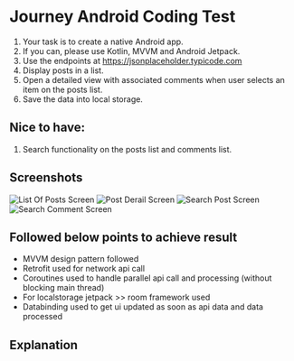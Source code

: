 # Journey Android Coding Test 

1. Your task is to create a native Android app. 
2. If you can, please use Kotlin, MVVM and Android Jetpack. 
3. Use the endpoints at https://jsonplaceholder.typicode.com 
4. Display posts in a list. 
5. Open a detailed view with associated comments when user selects an item on the posts list. 
6. Save the data into local storage. 

## Nice to have: 
1. Search functionality on the posts list and comments list. 

## Screenshots

![List Of Posts Screen](screenshot_1.png)
![Post Derail Screen](screenshot_2.png)
![Search Post Screen](screenshot_3.png)
![Search Comment Screen](screenshot_4.png)

## Followed below points to achieve result
- MVVM design pattern followed
- Retrofit used for network api call
- Coroutines used to handle parallel api call and processing (without blocking main thread)
- For localstorage jetpack >> room framework used
- Databinding used to get ui updated as soon as api data and data processed

## Explanation

    

